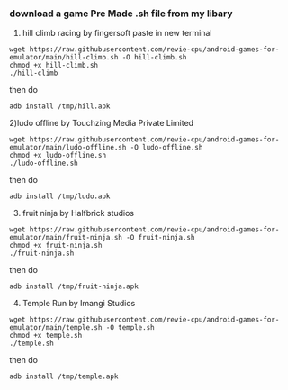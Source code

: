 ### download a game Pre Made .sh file from my libary
1) hill climb racing by fingersoft
paste in new terminal
```
wget https://raw.githubusercontent.com/revie-cpu/android-games-for-emulator/main/hill-climb.sh -O hill-climb.sh
chmod +x hill-climb.sh
./hill-climb
```
then do 
```
adb install /tmp/hill.apk
```
2)ludo offline by Touchzing Media Private Limited
```
wget https://raw.githubusercontent.com/revie-cpu/android-games-for-emulator/main/ludo-offline.sh -O ludo-offline.sh
chmod +x ludo-offline.sh
./ludo-offline.sh
```
then do
```
adb install /tmp/ludo.apk
```
3) fruit ninja by Halfbrick studios
```
wget https://raw.githubusercontent.com/revie-cpu/android-games-for-emulator/main/fruit-ninja.sh -O fruit-ninja.sh
chmod +x fruit-ninja.sh
./fruit-ninja.sh
```
then do
```
adb install /tmp/fruit-ninja.apk
```
4) Temple Run by Imangi Studios
```
wget https://raw.githubusercontent.com/revie-cpu/android-games-for-emulator/main/temple.sh -O temple.sh
chmod +x temple.sh
./temple.sh
```
then do
```
adb install /tmp/temple.apk
```

